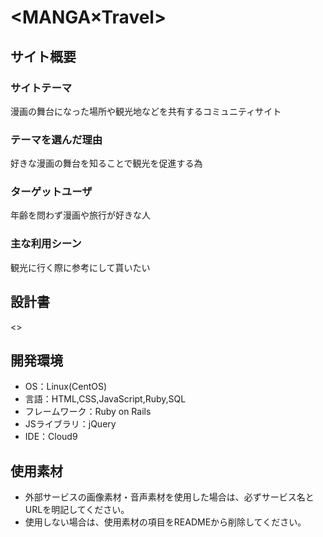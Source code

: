 # <MANGA×Travel>

## サイト概要
### サイトテーマ
漫画の舞台になった場所や観光地などを共有するコミュニティサイト

### テーマを選んだ理由
好きな漫画の舞台を知ることで観光を促進する為

### ターゲットユーザ
年齢を問わず漫画や旅行が好きな人

### 主な利用シーン
観光に行く際に参考にして貰いたい

## 設計書
<>

## 開発環境
- OS：Linux(CentOS)
- 言語：HTML,CSS,JavaScript,Ruby,SQL
- フレームワーク：Ruby on Rails
- JSライブラリ：jQuery
- IDE：Cloud9

## 使用素材
- 外部サービスの画像素材・音声素材を使用した場合は、必ずサービス名とURLを明記してください。
- 使用しない場合は、使用素材の項目をREADMEから削除してください。